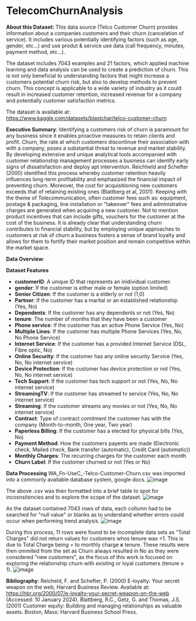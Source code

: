 # TelecomChurnAnalysis
**About this Dataset:**
This data source (Telco Customer Churn) provides information about a companies customers and their churn (cancelation of service). It includes various potentially identifying factors (such as age, gender, etc...) and use produt & service use data (call frequency, minutes, payment method, etc...).

The dataset includes 7043 examples and 21 factors, which applied machine learning and data analysis can be used to create a prediction of churn. This is not only beneficial to understanding factors that might increase a customers potential churn risk, but also to develop methods to prevent churn. This concept is applicable to a wide variety of industry as it could result in increased customer retention, increased revenue for a company and potentially customer satisfaction metrics. 

The dataset is available at: https://www.kaggle.com/datasets/blastchar/telco-customer-churn

**Executive Summary**:
Identifying a customers risk of churn is paramount for any business since it enables proactive measures to retain clients and profit. Churn, the rate at which customers discontinue their association with with a company, poses a substantial threat to revenue and market stability. By developing extensive and unique analytical tools accompanied with customer relationship management processes a business can identify early signs of dissatisfaction and deploy apt intervention. Reichheld and Schefter (2000) identified this process whereby customer retention heavily influences long-term profitability and emphasized the financial impact of preventing churn. Moreover, the cost for acquisitioning new customers exceeds that of retaining existing ones (Blattberg et al, 2001). Keeping with the theme of Telecommunication, often customer fees such as: equipment, postage & packaging, line installation or "takeover" fees and administrative charges are generated when acquiring a new customer. Not to mention product incentives that can include gifts, vouchers for the customer at the cost of the business. It is already clear that understanding churn  contributes to financial stability, but by employing unique approaches to customers at risk of churn a business fosters a sense of brand loyalty and allows for them to fortify their market position and remain competitive within the market space.

**Data Overview**:

**Dataset Features**
* **customerID**: A unique ID that represents an inidividual customer.
* **gender**: If the customer is either male or female (option limited)
* **Senior Citizen**: If the customer is a elderly or not (1,0)
* **Partner**: If the customer has a marital or an established relationship (Yes, No)
* **Dependents**: If the customer has any dependents or not (Yes, No)
* **tenure**: The number of months that they have been a customer
* **Phone service**: If the customer has an active Phone Service (Yes, No)
* **Multiple Lines**: If the customer has multiple Phone Services (Yes, No, No Phone Service)
* **Internet Service**: If the customer has a provided Internet Service (DSL, Fibre optic, No)
* **Online Security**: If the customer has any online security Service (Yes, No, No internet service)
* **Device Protection**: If the customer has device protection or not (Yes, No, No internet service)
* **Tech Support**: If the customer has tech support or not (Yes, No, No internet service)
* **StreamingTV**: If the customer has streamed tv service (Yes, No, No internet service)
* **Streaming**: If the customer streams any movies or not (Yes, No, No internet service)
* **Contract**: Type of contract comitment the customer has with the company (Month-to-month, One year, Two year)
* **Paperless Billing**: If the customer has a elected for physical bills (Yes, No)
* **Payment Method**: How the customers payents are made (Electronic check, Mailed check, Bank transfer (automatic), Credit Card (automatic))
* **Monthly Charges**: The recurring charges for the customer each month
* **Churn Label**: If the customer churned or not (Yes or No)

**Data Processing**
WA_Fn-UseC_-Telco-Customer-Churn.csv was imported into a commonly available database system, google docs.
![image](https://github.com/evn97/TelecomChurnAnalysis/assets/144129868/39cb6c60-82a0-431f-9283-b4ba9234dbd7)

The above .csv was then formatted into a brief table to spot for incosnsitencies and to explore the scope of the dataset.
![image](https://github.com/evn97/TelecomChurnAnalysis/assets/144129868/7292dcb3-cdad-4918-ae2e-de78b1f447cb)

As the dataset contained 7043 rows of data, each collumn had to be searched for "null value" or blanks as to understand whether errors could occur when performing trend analysis.
![image](https://github.com/evn97/TelecomChurnAnalysis/assets/144129868/6b13a0bb-3245-4fe3-af90-8194acccb9d3)

During this process, 11 rows were found to be incomplete data sets as "Total Charges" did not return values for customers whos tenure was <1. This is due to Total Charge being = to monthly charge **x** tenure. These results were then ommited from the set as Churn always resulted in No as they were considered "new customers", as the focus of this work is focused on exploring the relationship churn with existing or loyal customers (tenure ≥ 1).
![image](https://github.com/evn97/TelecomChurnAnalysis/assets/144129868/38999458-66ee-481b-9ee4-20f5b65c3098)



**Bibliography**:
Reicheld, F. and Schefter, P. (2000) E-loyalty: Your secret weapon on the web, Harvard Business Review. Available at: https://hbr.org/2000/07/e-loyalty-your-secret-weapon-on-the-web (Accessed: 10 January 2024). 
Blattberg, R.C., Getz, G. and Thomas, J.S. (2001) Customer equity: Building and managing relationships as valuable assets. Boston, Mass: Harvard Business School Press. 
